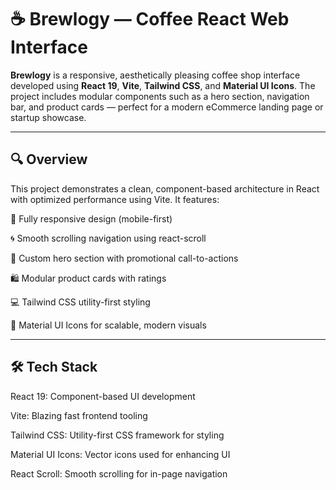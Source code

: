 # ☕ Brewlogy — Coffee React Web Interface

**Brewlogy** is a responsive, aesthetically pleasing coffee shop interface developed using **React 19**, **Vite**, **Tailwind CSS**, and **Material UI Icons**. The project includes modular components such as a hero section, navigation bar, and product cards — perfect for a modern eCommerce landing page or startup showcase.

---

## 🔍 Overview

This project demonstrates a clean, component-based architecture in React with optimized performance using Vite. It features:

📱 Fully responsive design (mobile-first)

🌀 Smooth scrolling navigation using react-scroll

🎨 Custom hero section with promotional call-to-actions

🛍️ Modular product cards with ratings

💻 Tailwind CSS utility-first styling

🔲 Material UI Icons for scalable, modern visuals

---



## 🛠 Tech Stack


React 19: Component-based UI development

Vite: Blazing fast frontend tooling

Tailwind CSS: Utility-first CSS framework for styling

Material UI Icons: Vector icons used for enhancing UI

React Scroll: Smooth scrolling for in-page navigation



